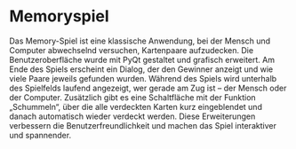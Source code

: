 # Memoryspiel
Das Memory-Spiel ist eine klassische Anwendung, bei der Mensch und Computer abwechselnd versuchen, Kartenpaare aufzudecken. Die Benutzeroberfläche wurde mit PyQt gestaltet und grafisch erweitert. Am Ende des Spiels erscheint ein Dialog, der den Gewinner anzeigt und wie viele Paare jeweils gefunden wurden. Während des Spiels wird unterhalb des Spielfelds laufend angezeigt, wer gerade am Zug ist – der Mensch oder der Computer. Zusätzlich gibt es eine Schaltfläche mit der Funktion „Schummeln“, über die alle verdeckten Karten kurz eingeblendet und danach automatisch wieder verdeckt werden. Diese Erweiterungen verbessern die Benutzerfreundlichkeit und machen das Spiel interaktiver und spannender.
